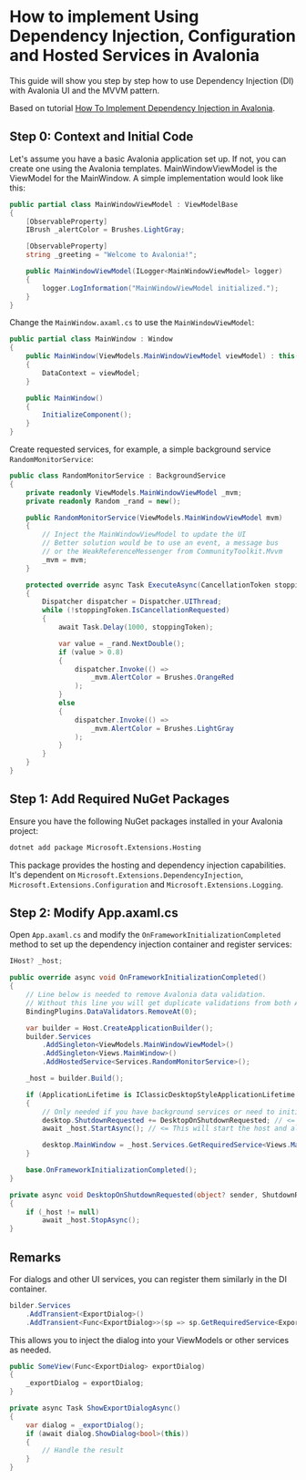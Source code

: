 # How to implement Using Dependency Injection, Configuration and Hosted Services in Avalonia

This guide will show you step by step how to use Dependency Injection (DI) with Avalonia UI and the MVVM pattern.

Based on tutorial [How To Implement Dependency Injection in Avalonia](https://docs.avaloniaui.net/docs/guides/implementation-guides/how-to-implement-dependency-injection).


## Step 0: Context and Initial Code

Let's assume you have a basic Avalonia application set up. 
If not, you can create one using the Avalonia templates. 
MainWindowViewModel is the ViewModel for the MainWindow. 
A simple implementation would look like this:
```csharp
public partial class MainWindowViewModel : ViewModelBase
{
    [ObservableProperty]
    IBrush _alertColor = Brushes.LightGray;

    [ObservableProperty]
    string _greeting = "Welcome to Avalonia!";

    public MainWindowViewModel(ILogger<MainWindowViewModel> logger)
    {
        logger.LogInformation("MainWindowViewModel initialized.");
    }
}
```

Change the `MainWindow.axaml.cs` to use the `MainWindowViewModel`:
```csharp
public partial class MainWindow : Window
{
    public MainWindow(ViewModels.MainWindowViewModel viewModel) : this()
    {
        DataContext = viewModel;
    }

    public MainWindow()
    {
        InitializeComponent();
    }
}
```

Create requested services, for example, a simple background service `RandomMonitorService`:
```csharp
public class RandomMonitorService : BackgroundService
{
    private readonly ViewModels.MainWindowViewModel _mvm;
    private readonly Random _rand = new();

    public RandomMonitorService(ViewModels.MainWindowViewModel mvm)
    {
        // Inject the MainWindowViewModel to update the UI
        // Better solution would be to use an event, a message bus 
        // or the WeakReferenceMessenger from CommunityToolkit.Mvvm
        _mvm = mvm;
    }

    protected override async Task ExecuteAsync(CancellationToken stoppingToken)
    {
        Dispatcher dispatcher = Dispatcher.UIThread;
        while (!stoppingToken.IsCancellationRequested)
        {
            await Task.Delay(1000, stoppingToken);

            var value = _rand.NextDouble();
            if (value > 0.8)
            {
                dispatcher.Invoke(() =>
                    _mvm.AlertColor = Brushes.OrangeRed
                );
            }
            else
            {
                dispatcher.Invoke(() =>
                    _mvm.AlertColor = Brushes.LightGray
                );
            }
        }
    }
}
```

## Step 1: Add Required NuGet Packages
Ensure you have the following NuGet packages installed in your Avalonia project:
```bash
dotnet add package Microsoft.Extensions.Hosting
```
This package provides the hosting and dependency injection capabilities. 
It's dependent on `Microsoft.Extensions.DependencyInjection`, 
`Microsoft.Extensions.Configuration` and `Microsoft.Extensions.Logging`.

## Step 2: Modify App.axaml.cs

Open `App.axaml.cs` and modify the `OnFrameworkInitializationCompleted` method to set up the dependency injection container and register services:
```csharp
IHost? _host;

public override async void OnFrameworkInitializationCompleted()
{
    // Line below is needed to remove Avalonia data validation.
    // Without this line you will get duplicate validations from both Avalonia and CT
    BindingPlugins.DataValidators.RemoveAt(0);

    var builder = Host.CreateApplicationBuilder();
    builder.Services
        .AddSingleton<ViewModels.MainWindowViewModel>()
        .AddSingleton<Views.MainWindow>()
        .AddHostedService<Services.RandomMonitorService>();

    _host = builder.Build();

    if (ApplicationLifetime is IClassicDesktopStyleApplicationLifetime desktop)
    {
        // Only needed if you have background services or need to initialize something asynchronously.
        desktop.ShutdownRequested += DesktopOnShutdownRequested; // <= This will handle the shutdown request and stop the host gracefully.
        await _host.StartAsync(); // <= This will start the host and all services registered in it.

        desktop.MainWindow = _host.Services.GetRequiredService<Views.MainWindow>();
    }

    base.OnFrameworkInitializationCompleted();
}

private async void DesktopOnShutdownRequested(object? sender, ShutdownRequestedEventArgs e)
{
    if (_host != null)
        await _host.StopAsync();
}

```

## Remarks

For dialogs and other UI services, you can register them similarly in the DI container.
```csharp
bilder.Services
    .AddTransient<ExportDialog>()
    .AddTransient<Func<ExportDialog>>(sp => sp.GetRequiredService<ExportDialog>);
```

This allows you to inject the dialog into your ViewModels or other services as needed.


```csharp
public SomeView(Func<ExportDialog> exportDialog)
{
    _exportDialog = exportDialog;
}

private async Task ShowExportDialogAsync()
{
    var dialog = _exportDialog();
    if (await dialog.ShowDialog<bool>(this))
    {
        // Handle the result
    }
}
```